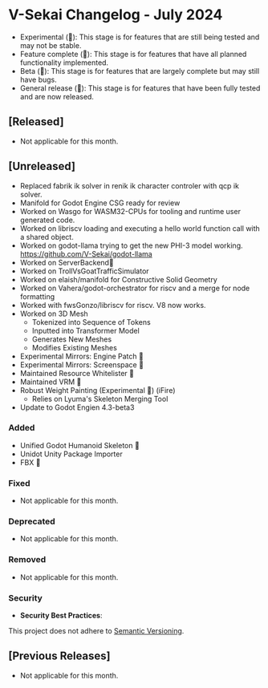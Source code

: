 # V-Sekai Changelog - July 2024

- Experimental (🧪): This stage is for features that are still being tested and may not be stable.
- Feature complete (🎯): This stage is for features that have all planned functionality implemented.
- Beta (🚧): This stage is for features that are largely complete but may still have bugs.
- General release (🚀): This stage is for features that have been fully tested and are now released.

## [Released]

- Not applicable for this month.

## [Unreleased]

- Replaced fabrik ik solver in renik ik character controler with qcp ik solver.
- Manifold for Godot Engine CSG ready for review
- Worked on Wasgo for WASM32-CPUs for tooling and runtime user generated code.
- Worked on libriscv loading and executing a hello world function call with a shared object.
- Worked on godot-llama trying to get the new PHI-3 model working. https://github.com/V-Sekai/godot-llama
- Worked on ServerBackend🚫
- Worked on TrollVsGoatTrafficSimulator
- Worked on elaish/manifold for Constructive Solid Geometry
- Worked on Vahera/godot-orchestrator for riscv and a merge for node formatting
- Worked with fwsGonzo/libriscv for riscv. V8 now works.
- Worked on 3D Mesh
  - Tokenized into Sequence of Tokens
  - Inputted into Transformer Model
  - Generates New Meshes
  - Modifies Existing Meshes
- Experimental Mirrors: Engine Patch 🧪
- Experimental Mirrors: Screenspace 🧪
- Maintained Resource Whitelister 🎯
- Maintained VRM 🎯
- Robust Weight Painting (Experimental 🧪) (iFire)
  - Relies on Lyuma's Skeleton Merging Tool
- Update to Godot Engien 4.3-beta3

### Added

- Unified Godot Humanoid Skeleton 🚀
- Unidot Unity Package Importer
- FBX 🚧

### Fixed

- Not applicable for this month.

### Deprecated

- Not applicable for this month.

### Removed

- Not applicable for this month.

### Security

- **Security Best Practices**:

This project does not adhere to [Semantic Versioning](https://semver.org/spec/v2.0.0.html).

## [Previous Releases]

- Not applicable for this month.
